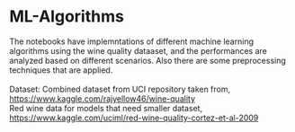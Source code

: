 # ML-Algorithms
The notebooks have implemntations of different machine learning algorithms using the wine quality dataaset, and the performances are analyzed based on different scenarios.
Also there are some preprocessing techniques that are applied.
<br/>
<br/>
Dataset:
Combined dataset from UCI repository taken from, https://www.kaggle.com/rajyellow46/wine-quality
<br/>
Red wine data for models that need smaller dataset, https://www.kaggle.com/uciml/red-wine-quality-cortez-et-al-2009

